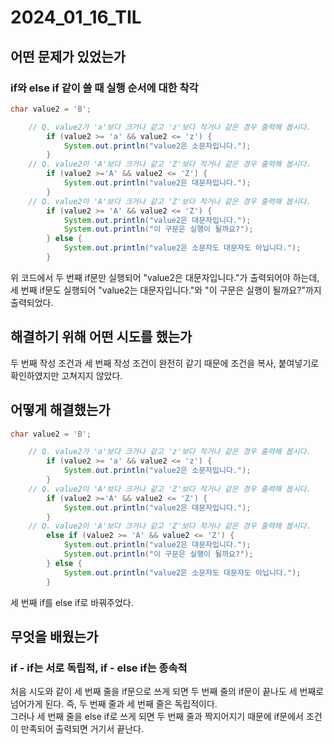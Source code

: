 # 2024_01_16_TIL

## 어떤 문제가 있었는가

### if와 else if 같이 쓸 때 실행 순서에 대한 착각

```java
char value2 = 'B';

    // Q. value2가 'a'보다 크거나 같고 'z'보다 작거나 같은 경우 출력해 봅시다.
		if (value2 >= 'a' && value2 <= 'z') {
			System.out.println("value2은 소문자입니다.");
		}
    // Q. value2이 'A'보다 크거나 같고 'Z'보다 작거나 같은 경우 출력해 봅시다.
		if (value2 >='A' && value2 <= 'Z') {
			System.out.println("value2은 대문자입니다.");
		}
    // Q. value2이 'A'보다 크거나 같고 'Z'보다 작거나 같은 경우 출력해 봅시다.
		if (value2 >= 'A' && value2 <= 'Z') {
			System.out.println("value2은 대문자입니다.");
			System.out.println("이 구문은 실행이 될까요?");
		} else {
			System.out.println("value2은 소문자도 대문자도 아닙니다.");
		}
```

위 코드에서 두 번째 if문만 실행되어 "value2은 대문자입니다."가 출력되어야 하는데, 세 번째 if문도 실행되어 "value2는 대문자입니다."와 "이 구문은 실행이 될까요?"까지 출력되었다.

## 해결하기 위해 어떤 시도를 했는가

두 번째 작성 조건과 세 번째 작성 조건이 완전히 같기 때문에 조건을 복사, 붙여넣기로 확인하였지만 고쳐지지 않았다.

## 어떻게 해결했는가

```java
char value2 = 'B';

    // Q. value2가 'a'보다 크거나 같고 'z'보다 작거나 같은 경우 출력해 봅시다.
		if (value2 >= 'a' && value2 <= 'z') {
			System.out.println("value2은 소문자입니다.");
		}
    // Q. value2이 'A'보다 크거나 같고 'Z'보다 작거나 같은 경우 출력해 봅시다.
		if (value2 >='A' && value2 <= 'Z') {
			System.out.println("value2은 대문자입니다.");
		}
    // Q. value2이 'A'보다 크거나 같고 'Z'보다 작거나 같은 경우 출력해 봅시다.
		else if (value2 >= 'A' && value2 <= 'Z') {
			System.out.println("value2은 대문자입니다.");
			System.out.println("이 구문은 실행이 될까요?");
		} else {
			System.out.println("value2은 소문자도 대문자도 아닙니다.");
		}
```

세 번째 if를 else if로 바꿔주었다.

## 무엇을 배웠는가

### if - if는 서로 독립적, if - else if는 종속적

처음 시도와 같이 세 번째 줄을 if문으로 쓰게 되면 두 번째 줄의 if문이 끝나도 세 번째로 넘어가게 된다. 즉, 두 번째 줄과 세 번째 줄은 독립적이다.  
그러나 세 번째 줄을 else if로 쓰게 되면 두 번째 줄과 짝지어지기 때문에 if문에서 조건이 만족되어 출력되면 거기서 끝난다.
